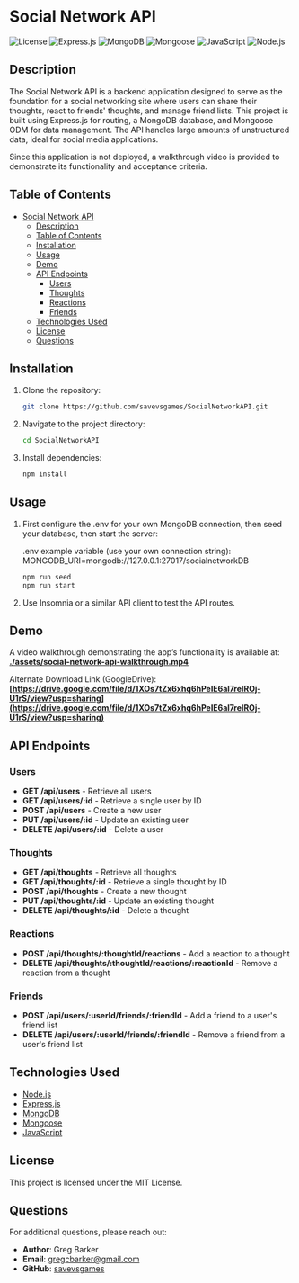 # Social Network API

![License](https://img.shields.io/badge/license-MIT-blue)
![Express.js](https://img.shields.io/badge/Express.js-4.x-orange)
![MongoDB](https://img.shields.io/badge/MongoDB-5.x-green)
![Mongoose](https://img.shields.io/badge/Mongoose-6.x-red)
![JavaScript](https://img.shields.io/badge/JavaScript-ES6-yellow)
![Node.js](https://img.shields.io/badge/Node.js-14.x-green)

## Description

The Social Network API is a backend application designed to serve as the foundation for a social networking site where users can share their thoughts, react to friends' thoughts, and manage friend lists. This project is built using Express.js for routing, a MongoDB database, and Mongoose ODM for data management. The API handles large amounts of unstructured data, ideal for social media applications.

Since this application is not deployed, a walkthrough video is provided to demonstrate its functionality and acceptance criteria.

## Table of Contents

- [Social Network API](#social-network-api)
  - [Description](#description)
  - [Table of Contents](#table-of-contents)
  - [Installation](#installation)
  - [Usage](#usage)
  - [Demo](#demo)
  - [API Endpoints](#api-endpoints)
    - [Users](#users)
    - [Thoughts](#thoughts)
    - [Reactions](#reactions)
    - [Friends](#friends)
  - [Technologies Used](#technologies-used)
  - [License](#license)
  - [Questions](#questions)

## Installation

1. Clone the repository:
   ```bash
   git clone https://github.com/savevsgames/SocialNetworkAPI.git
   ```
2. Navigate to the project directory:
   ```bash
   cd SocialNetworkAPI
   ```
3. Install dependencies:
   ```bash
   npm install
   ```

## Usage

1. First configure the .env for your own MongoDB connection, then seed your database, then start the server:

   .env example variable (use your own connection string):
   MONGODB_URI=mongodb://127.0.0.1:27017/socialnetworkDB

   ```bash
   npm run seed
   npm run start
   ```

2. Use Insomnia or a similar API client to test the API routes.

## Demo

A video walkthrough demonstrating the app’s functionality is available at:
**[./assets/social-network-api-walkthrough.mp4](./assets/social-network-api-walkthrough.mp4)**

Alternate Download Link (GoogleDrive):
**[https://drive.google.com/file/d/1XOs7tZx6xhq6hPeIE6al7reIROj-U1rS/view?usp=sharing](https://drive.google.com/file/d/1XOs7tZx6xhq6hPeIE6al7reIROj-U1rS/view?usp=sharing)**

## API Endpoints

### Users

- **GET /api/users** - Retrieve all users
- **GET /api/users/:id** - Retrieve a single user by ID
- **POST /api/users** - Create a new user
- **PUT /api/users/:id** - Update an existing user
- **DELETE /api/users/:id** - Delete a user

### Thoughts

- **GET /api/thoughts** - Retrieve all thoughts
- **GET /api/thoughts/:id** - Retrieve a single thought by ID
- **POST /api/thoughts** - Create a new thought
- **PUT /api/thoughts/:id** - Update an existing thought
- **DELETE /api/thoughts/:id** - Delete a thought

### Reactions

- **POST /api/thoughts/:thoughtId/reactions** - Add a reaction to a thought
- **DELETE /api/thoughts/:thoughtId/reactions/:reactionId** - Remove a reaction from a thought

### Friends

- **POST /api/users/:userId/friends/:friendId** - Add a friend to a user's friend list
- **DELETE /api/users/:userId/friends/:friendId** - Remove a friend from a user's friend list

## Technologies Used

- [Node.js](https://nodejs.org/)
- [Express.js](https://expressjs.com/)
- [MongoDB](https://www.mongodb.com/)
- [Mongoose](https://mongoosejs.com/)
- [JavaScript](https://developer.mozilla.org/en-US/docs/Web/JavaScript)

## License

This project is licensed under the MIT License.

## Questions

For additional questions, please reach out:

- **Author**: Greg Barker
- **Email**: gregcbarker@gmail.com
- **GitHub**: [savevsgames](https://github.com/savevsgames)

```

```
